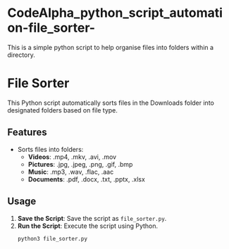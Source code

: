 # CodeAlpha_python_script_automation-file_sorter-
This is a simple python script to help organise files into folders within a directory.
# File Sorter

This Python script automatically sorts files in the Downloads folder into designated folders based on file type.

## Features

- Sorts files into folders:
  - **Videos**: .mp4, .mkv, .avi, .mov
  - **Pictures**: .jpg, .jpeg, .png, .gif, .bmp
  - **Music**: .mp3, .wav, .flac, .aac
  - **Documents**: .pdf, .docx, .txt, .pptx, .xlsx

## Usage

1. **Save the Script**: Save the script as `file_sorter.py`.
2. **Run the Script**: Execute the script using Python.
   ```bash
   python3 file_sorter.py



